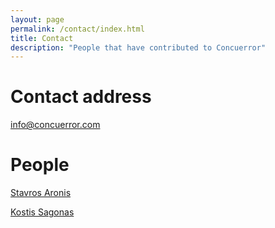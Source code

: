 ```yaml
---
layout: page
permalink: /contact/index.html
title: Contact
description: "People that have contributed to Concuerror"
---
```


# Contact address

<info@concuerror.com>

# People

[Stavros Aronis](https://github.com/aronisstav)

[Kostis Sagonas](https://github.com/kostis)
